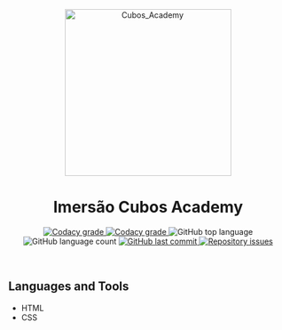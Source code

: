 <!-- PROJECT LOGO AND TITLE-->
<div align='center'>
  <img
    src="https://cubos.academy/assets/images/logo-main-clear.png"
    alt="Cubos_Academy"
    width="300px"
  />
</div>

<h1 align="center">
    Imersão Cubos Academy
</h1>

<!-- PROJECT SHIELDS -->
<p align="center">
  <a href="https://app.codacy.com/app/mesquita09/cubos_imersao?utm_source=github.com&utm_medium=referral&utm_content=mesquita09/cubos_imersao&utm_campaign=Badge_Grade_Dashboard">
    <img alt="Codacy grade" src="https://api.codacy.com/project/badge/Grade/d20792ff896d4ab2981307d37e88c19f">
  </a>

  <a href="https://travis-ci.org/dbader/node-datadog-metrics">
    <img alt="Codacy grade" src="https://img.shields.io/travis/dbader/node-datadog-metrics/master.svg?style=flat-square">
  </a>

  <img alt="GitHub top language" src="https://img.shields.io/github/languages/top/mesquita09/cubos_imersao.svg">

  <img alt="GitHub language count" src="https://img.shields.io/github/languages/count/mesquita09/cubos_imersao.svg">

  <a href="https://github.com/mesquita09/cubos_imersao/commits/master">
    <img alt="GitHub last commit" src="https://img.shields.io/github/last-commit/mesquita09/cubos_imersao.svg">
  </a>

  <a href="https://github.com/mesquita09/cubos_imersao/issues">
    <img alt="Repository issues" src="https://img.shields.io/github/issues/mesquita09/cubos_imersao.svg">
  </a>
</p>

<br />

<!-- PROJECT DESCRIPTION -->

## Languages and Tools

- HTML
- CSS
